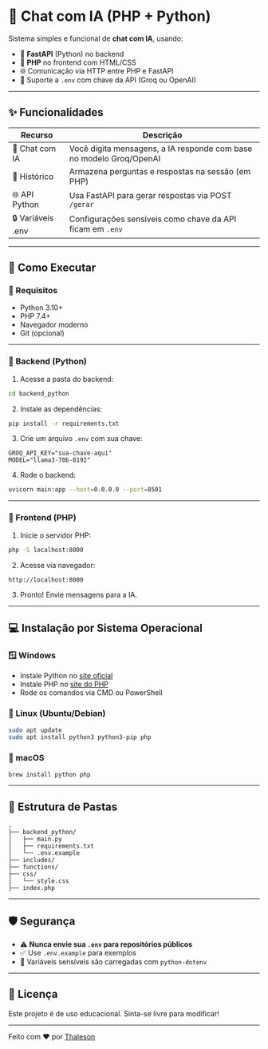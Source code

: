 # 🧠 Chat com IA (PHP + Python)

Sistema simples e funcional de **chat com IA**, usando:

- 🐍 **FastAPI** (Python) no backend  
- 🐘 **PHP** no frontend com HTML/CSS  
- 🌐 Comunicação via HTTP entre PHP e FastAPI  
- 🔐 Suporte a `.env` com chave da API (Groq ou OpenAI)  


---

## ✨ Funcionalidades

| Recurso           | Descrição                                                                 |
|-------------------|---------------------------------------------------------------------------|
| 🧠 Chat com IA     | Você digita mensagens, a IA responde com base no modelo Groq/OpenAI       |
| 🧵 Histórico       | Armazena perguntas e respostas na sessão (em PHP)                         |
| 🌐 API Python      | Usa FastAPI para gerar respostas via POST `/gerar`                        |
| 🔒 Variáveis .env  | Configurações sensíveis como chave da API ficam em `.env`                |

---

## 🚀 Como Executar

### 🔧 Requisitos

- Python 3.10+
- PHP 7.4+
- Navegador moderno
- Git (opcional)


---

### 🐍 Backend (Python)

1. Acesse a pasta do backend:
```bash
cd backend_python
```

2. Instale as dependências:
```bash
pip install -r requirements.txt
```

3. Crie um arquivo `.env` com sua chave:
```env
GROQ_API_KEY="sua-chave-aqui"
MODEL="llama3-70b-8192"
```

4. Rode o backend:
```bash
uvicorn main:app --host=0.0.0.0 --port=8501
```

---

### 🐘 Frontend (PHP)

1. Inicie o servidor PHP:
```bash
php -S localhost:8000
```

2. Acesse via navegador:
```
http://localhost:8000
```

3. Pronto! Envie mensagens para a IA.

---

## 💻 Instalação por Sistema Operacional

### 🪟 Windows
- Instale Python no [site oficial](https://www.python.org/)
- Instale PHP no [site do PHP](https://windows.php.net/download)
- Rode os comandos via CMD ou PowerShell

### 🐧 Linux (Ubuntu/Debian)
```bash
sudo apt update
sudo apt install python3 python3-pip php
```

### 🍎 macOS
```bash
brew install python php
```

---

## 📁 Estrutura de Pastas

```
.
├── backend_python/
│   ├── main.py
│   ├── requirements.txt
│   └── .env.example
├── includes/
├── functions/
├── css/
│   └── style.css
├── index.php
```

---

## 🛡️ Segurança

- ⚠️ **Nunca envie sua `.env` para repositórios públicos**
- ✅ Use `.env.example` para exemplos
- 🔐 Variáveis sensíveis são carregadas com `python-dotenv`

---

## 📜 Licença

Este projeto é de uso educacional. Sinta-se livre para modificar!

---

Feito com ❤️ por [Thaleson](https://github.com/thaleson19)
